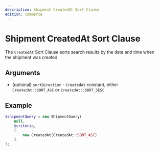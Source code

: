 ```yaml
---
description: Shipment CreatedAt Sort Clause
edition: commerce
---
```


# Shipment CreatedAt Sort Clause

The `CreatedAt` Sort Clause sorts search results by the date and time when the shipment was created.

## Arguments

- (optional) `sortDirection` - `CreatedAt` constant, either `CreatedAt::SORT_ASC` or `CreatedAt::SORT_DESC`

## Example

``` php
$shipmentQuery = new ShipmentQuery(
    null,
    $criteria,
    [
        new CreatedAt(CreatedAt::SORT_ASC)
    ]
);
```
